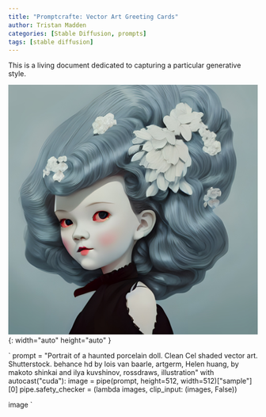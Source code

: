 ```yaml
---
title: "Promptcrafte: Vector Art Greeting Cards"
author: Tristan Madden
categories: [Stable Diffusion, prompts]
tags: [stable diffusion]
---
```


This is a living document dedicated to capturing a particular generative style. 

![Desktop View](/assets/img/2022-08-22/4x.jpg){: width="auto" height="auto" }

`
prompt = "Portrait of a haunted porcelain doll. Clean Cel shaded vector art. Shutterstock. behance hd by lois van baarle, artgerm, Helen huang, by makoto shinkai and ilya kuvshinov, rossdraws, illustration"
with autocast("cuda"):
  image = pipe(prompt, height=512, width=512)["sample"][0]
  pipe.safety_checker = (lambda images, clip_input: (images, False))

image
`